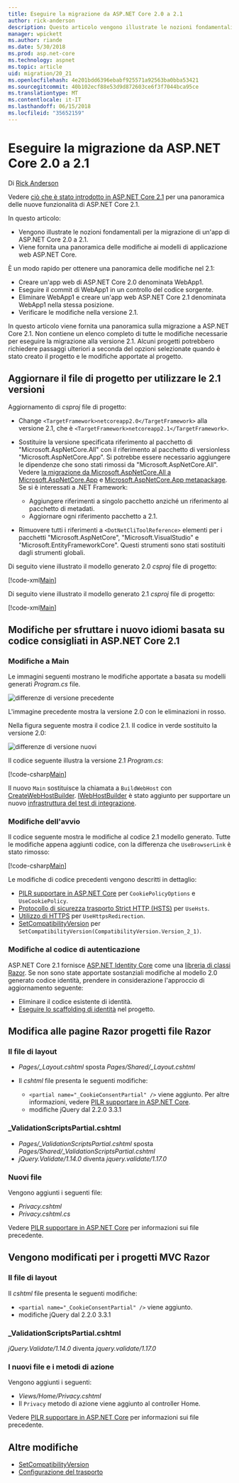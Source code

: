 ```yaml
---
title: Eseguire la migrazione da ASP.NET Core 2.0 a 2.1
author: rick-anderson
description: Questo articolo vengono illustrate le nozioni fondamentali per la migrazione di un'app di ASP.NET Core 2.0 a 2.1.
manager: wpickett
ms.author: riande
ms.date: 5/30/2018
ms.prod: asp.net-core
ms.technology: aspnet
ms.topic: article
uid: migration/20_21
ms.openlocfilehash: 4e201bdd6396ebabf925571a92563ba0bba53421
ms.sourcegitcommit: 40b102ecf88e53d9d872603ce6f3f7044bca95ce
ms.translationtype: MT
ms.contentlocale: it-IT
ms.lasthandoff: 06/15/2018
ms.locfileid: "35652159"
---
```

# <a name="migrate-from-aspnet-core-20-to-21"></a>Eseguire la migrazione da ASP.NET Core 2.0 a 2.1

Di [Rick Anderson](https://twitter.com/RickAndMSFT)

Vedere [ciò che è stato introdotto in ASP.NET Core 2.1](xref:aspnetcore-2.1) per una panoramica delle nuove funzionalità di ASP.NET Core 2.1.

In questo articolo:

* Vengono illustrate le nozioni fondamentali per la migrazione di un'app di ASP.NET Core 2.0 a 2.1.
* Viene fornita una panoramica delle modifiche ai modelli di applicazione web ASP.NET Core.

È un modo rapido per ottenere una panoramica delle modifiche nel 2.1:

* Creare un'app web di ASP.NET Core 2.0 denominata WebApp1.
* Eseguire il commit di WebApp1 in un controllo del codice sorgente.
* Eliminare WebApp1 e creare un'app web ASP.NET Core 2.1 denominata WebApp1 nella stessa posizione.
* Verificare le modifiche nella versione 2.1.

In questo articolo viene fornita una panoramica sulla migrazione a ASP.NET Core 2.1. Non contiene un elenco completo di tutte le modifiche necessarie per eseguire la migrazione alla versione 2.1. Alcuni progetti potrebbero richiedere passaggi ulteriori a seconda del opzioni selezionate quando è stato creato il progetto e le modifiche apportate al progetto.

## <a name="update-the-project-file-to-use-21-versions"></a>Aggiornare il file di progetto per utilizzare le 2.1 versioni

Aggiornamento di *csproj* file di progetto:

* Change `<TargetFramework>netcoreapp2.0</TargetFramework>` alla versione 2.1, che è `<TargetFramework>netcoreapp2.1</TargetFramework>`.
* Sostituire la versione specificata riferimento al pacchetto di "Microsoft.AspNetCore.All" con il riferimento al pacchetto di versionless "Microsoft.AspNetCore.App". Si potrebbe essere necessario aggiungere le dipendenze che sono stati rimossi da "Microsoft.AspNetCore.All". Vedere [la migrazione da Microsoft.AspNetCore.All a Microsoft.AspNetCore.App](xref:fundamentals/metapackage#migrate) e [Microsoft.AspNetCore.App metapackage](xref:fundamentals/metapackage-app). Se si è interessati a .NET Framework:

  * Aggiungere riferimenti a singolo pacchetto anziché un riferimento al pacchetto di metadati.
  * Aggiornare ogni riferimento pacchetto a 2.1.
* Rimuovere tutti i riferimenti a `<DotNetCliToolReference>` elementi per i pacchetti "Microsoft.AspNetCore", "Microsoft.VisualStudio" e "Microsoft.EntityFrameworkCore". Questi strumenti sono stati sostituiti dagli strumenti globali.

Di seguito viene illustrato il modello generato 2.0 *csproj* file di progetto:

[!code-xml[Main](20_21/sample/WebApp20.csproj)]

Di seguito viene illustrato il modello generato 2.1 *csproj* file di progetto:

[!code-xml[Main](20_21/sample/WebApp21.csproj)]

## <a name="changes-to-take-advantage-of-the-new-code-based-idioms-that-are-recommended-in-aspnet-core-21"></a>Modifiche per sfruttare i nuovo idiomi basata su codice consigliati in ASP.NET Core 2.1

### <a name="changes-to-main"></a>Modifiche a Main

Le immagini seguenti mostrano le modifiche apportate a basata su modelli generati *Program.cs* file.

![differenze di versione precedente](20_21/_static/main20.png)

L'immagine precedente mostra la versione 2.0 con le eliminazioni in rosso.

Nella figura seguente mostra il codice 2.1. Il codice in verde sostituito la versione 2.0:

![differenze di versione nuovi](20_21/_static/main21.png)

Il codice seguente illustra la versione 2.1 *Program.cs*:

[!code-csharp[Main](20_21/sample/Program.cs?name=snippet)]

Il nuovo `Main` sostituisce la chiamata a `BuildWebHost` con [CreateWebHostBuilder](/dotnet/api/microsoft.aspnetcore.mvc.testing.webapplicationfactory-1.createwebhostbuilder). [IWebHostBuilder](/dotnet/api/microsoft.aspnetcore.hosting.iwebhostbuilder) è stato aggiunto per supportare un nuovo [infrastruttura del test di integrazione](xref:test/integration-tests).

### <a name="changes-to-startup"></a>Modifiche dell'avvio

Il codice seguente mostra le modifiche al codice 2.1 modello generato. Tutte le modifiche appena aggiunti codice, con la differenza che `UseBrowserLink` è stato rimosso:

[!code-csharp[Main](20_21/sample/Startup.cs?highlight=3,4,21-26,30,42,45,47)]

Le modifiche di codice precedenti vengono descritti in dettaglio:

* [PILR supportare in ASP.NET Core](xref:security/gdpr) per `CookiePolicyOptions` e `UseCookiePolicy`.
* [Protocollo di sicurezza trasporto Strict HTTP (HSTS)](xref:security/enforcing-ssl#http-strict-transport-security-protocol-hsts) per `UseHsts`.
* [Utilizzo di HTTPS](xref:security/enforcing-ssl#require-https) per `UseHttpsRedirection`.
* [SetCompatibilityVersion](xref:fundamentals/startup#setcompatibilityversion) per `SetCompatibilityVersion(CompatibilityVersion.Version_2_1)`.

### <a name="changes-to-authentication-code"></a>Modifiche al codice di autenticazione

ASP.NET Core 2.1 fornisce [ASP.NET Identity Core](xref:security/authentication/identity) come una [libreria di classi Razor](xref:mvc/razor-pages/ui-class). Se non sono state apportate sostanziali modifiche al modello 2.0 generato codice identità, prendere in considerazione l'approccio di aggiornamento seguente:

* Eliminare il codice esistente di identità.
* [Eseguire lo scaffolding di identità](xref:security/authentication/scaffold-identity) nel progetto.

## <a name="changes-to-razor-pages-projects-razor-files"></a>Modifica alle pagine Razor progetti file Razor

### <a name="the-layout-file"></a>Il file di layout

* *Pages/_Layout.cshtml* sposta *Pages/Shared/_Layout.cshtml*
* Il *cshtml* file presenta le seguenti modifiche:

  * `<partial name="_CookieConsentPartial" />` viene aggiunto. Per altre informazioni, vedere [PILR supportare in ASP.NET Core](xref:security/gdpr).
  * modifiche jQuery dal 2.2.0 3.3.1

### <a name="validationscriptspartialcshtml"></a>_ValidationScriptsPartial.cshtml

* *Pages/_ValidationScriptsPartial.cshtml* sposta *Pages/Shared/_ValidationScriptsPartial.cshtml*
* *jQuery.Validate/1.14.0* diventa *jquery.validate/1.17.0*

### <a name="new-files"></a>Nuovi file

Vengono aggiunti i seguenti file:

* *Privacy.cshtml*
* *Privacy.cshtml.cs*

Vedere [PILR supportare in ASP.NET Core](xref:security/gdpr) per informazioni sui file precedente.

## <a name="changes-to-mvc-projects-razor-files"></a>Vengono modificati per i progetti MVC Razor

### <a name="the-layout-file"></a>Il file di layout

Il *cshtml* file presenta le seguenti modifiche:

* `<partial name="_CookieConsentPartial" />` viene aggiunto.
* modifiche jQuery dal 2.2.0 3.3.1

### <a name="validationscriptspartialcshtml"></a>_ValidationScriptsPartial.cshtml

*jQuery.Validate/1.14.0* diventa *jquery.validate/1.17.0*

### <a name="new-files-and-action-methods"></a>I nuovi file e i metodi di azione

Vengono aggiunti i seguenti:

* *Views/Home/Privacy.cshtml*
* Il `Privacy` metodo di azione viene aggiunto al controller Home.

Vedere [PILR supportare in ASP.NET Core](xref:security/gdpr) per informazioni sui file precedente.

## <a name="additional-changes"></a>Altre modifiche

* [SetCompatibilityVersion](xref:fundamentals/startup#setcompatibilityversion)
* [Configurazione del trasporto](xref:fundamentals/servers/kestrel#transport-configuration)
